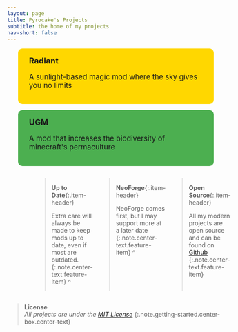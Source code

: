 ```yaml
---
layout: page
title: Pyrocake's Projects
subtitle: the home of my projects
nav-short: false
---
```


<head>
    <title>{{ site.title }}</title>
</head>

<style>
:root {
    --large-box-count: 2; /* Change this number to set the count of large boxes */
}

.center-text {
    text-align: center;
}

.center-box {
    max-width: fit-content;
    margin-left: auto;
    margin-right: auto;
}

.getting-started {
    background-color: rgba(187, 187, 187, 0.1);
    border-radius: 5px;
}

.large-features-container {
    gap: 1em;
    display: grid;
    grid-template-columns: repeat(auto-fit, minmax(300px, 1fr)); /* Allow flexibility while keeping them side by side */
    margin: 1em auto;
    max-width: 90%; /* Keep the large boxes wide without stacking */
}

.large-feature-item {
    margin: 0;
    padding: 1em 1.5em; /* Reduced padding to minimize wasted space */
    font-size: 1.2em;
    border-radius: 10px;
    text-decoration: none;
    display: block;
    color: inherit;
    transition: background-color 0.3s ease;
}

/* Radiant box color */
.large-feature-item:nth-child(1) {
    background-color: #FFD700; /* Warm golden sunlight color */
}

.large-feature-item:nth-child(1):hover {
    background-color: #E6C200; /* Slightly darker golden on hover */
}

/* Grass mod box color */
.large-feature-item:nth-child(2) {
    background-color: #4CAF50; /* Fresh grassy green */
}

.large-feature-item:nth-child(2):hover {
    background-color: #3D8B40; /* Darker green on hover */
    color: #f1f1f1; /* Lighter text color when hovered for better contrast */
}

.features-container {
    gap: 1em;
    display: grid;
    grid-template-columns: repeat(3, 1fr);
    margin: 1em auto;
    max-width: 75%; /* Keep small boxes contained for better contrast */
}

.feature-item {
    margin: 0;
    padding-left: 0.6em;
    padding-right: 0.6em;
    font-size: 0.9em;
    background-color: rgba(187, 187, 187, 0.1);
    border-radius: 10px;
}

.feature-item * {
    margin-top: 0.5em;
    margin-bottom: 0.5em;
}

.item-header {
    font-size: 1.1em;
}

@media (max-width: 719px) {
    .large-features-container {
        grid-template-columns: 1fr;
        max-width: 100%;
    }

    .features-container {
        grid-template-columns: 1fr;
        grid-template-rows: repeat(3, 1fr);
        max-width: 100%;
    }

    .intro-header .page-heading h1 {
        margin-top: 0;
        font-size: 2.5em;
    }
}


</style>

<div class="large-features-container">
    <a href="#" class="large-feature-item">
        <i class="fa-solid fa-sun"></i> <strong class="item-header">Radiant</strong>
        <p>A sunlight-based magic mod where the sky gives you no limits</p>
    </a>
    <a href="#" class="large-feature-item">
        <i class="fa-solid fa-seedling"></i> <strong class="item-header">UGM</strong>
        <p>A mod that increases the biodiversity of minecraft's permaculture</p>
    </a>
</div>

<div class="features-container" markdown="1">

> <i class="fa-solid fa-calendar"></i> **Up to Date**{:.item-header}
>
> Extra care will always be made to keep mods up to date, even if most are outdated.
{:.note.center-text.feature-item}
^

> <i class="fas fa-terminal"></i> **NeoForge**{:.item-header}
>
> NeoForge comes first, but I may support more at a later date
{:.note.center-text.feature-item}
^

> <i class="fa-brands fa-github"></i> **Open Source**{:.item-header}
>
> All my modern projects are open source and can be found on [Github][MY GITHUB]
{:.note.center-text.feature-item}

</div>

> **License** \
> _All projects are under the [MIT License][MIT]_
{:.note.getting-started.center-box.center-text}

[MIT]: https://www.tldrlegal.com/license/mit-license
[MY GITHUB]: https://github.com/Pyrocake
